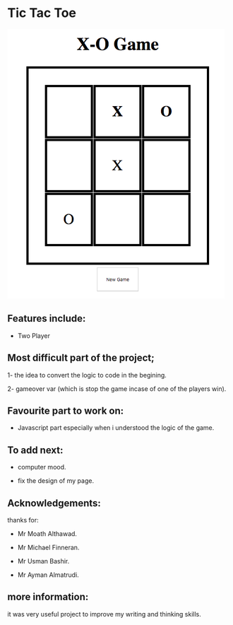 
# Tic Tac Toe

![alt text](https://github.com/Abdullah-1985/project-1/blob/master/Screen%20Shot%201440-05-24%20at%206.57.12%20PM.png )

## Features  include:
- Two Player

## Most difficult part of the project;

1- the idea to convert the logic to code in the begining.

2- gameover var (which is stop the game incase of one of the players win).

## Favourite part to work on:

- Javascript part especially when i understood the logic of the game.

## To add next:

- computer mood.

- fix the design of my page.

## Acknowledgements:

thanks for:

- Mr Moath Althawad.

- Mr Michael Finneran.

- Mr Usman Bashir.

- Mr Ayman Almatrudi.

## more information:

it was very useful project to improve my writing and thinking skills. 







